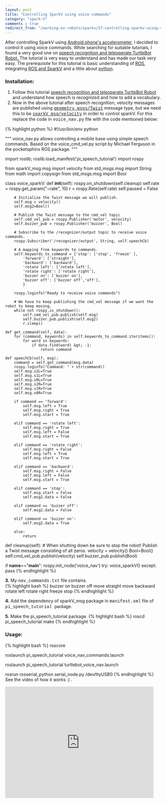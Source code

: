 ```yaml
---
layout: post
title: "Controlling SparkV using voice commands"
category: "spark-V"
comments : true
redirect_from: "/working-on-robots/sparkv/17-controlling-sparkv-using-voice-commands/"
---
```

After controlling SparkV using [Android phone's accelerometer](/controlling-sparkv-using-android-phone-accelerometer), I decided to control it using voice commands. While searching for suitable tutorials, I found a very good one on [speech recognition and teleoperate TurtleBot Robot. ](http://www.pirobot.org/blog/0022/)The tutorial is very easy to understand and has made our task very easy. The prerequisite for this tutorial is basic understanding of [ROS](http://www.ros.org/ "ROS "), integrating [ROS and SparkV](/ros-and-sparkv "ROS and SparkV ") and a little about [python](http://python.org/). 

### Installation:

1. Follow this tutorial [speech recognition and teleoperate TurtleBot Robot](http://www.pirobot.org/blog/0022/) and understand how speech is recognized and how to add a vocabulary.
2. Now in the above tutorial after speech recognition, velocity messages are published using [<span style="font-family: 'courier new', courier;">geometry_msgs/Twist</span>](http://ros.org/doc/api/geometry_msgs/html/msg/Twist.html) message type, but we need this to be [<span style="font-family: 'courier new', courier;">sparkV_msg/velocity</span>](/ros-and-sparkv#velocity) in order to control sparkV. For this replace the code in <span style="font-family: 'courier new', courier;">voice_nav.py</span> file with the code mentioned below:

{% highlight python %}
#!/usr/bin/env python

"""
voice_nav.py allows controlling a mobile base using simple speech commands.
Based on the voice_cmd_vel.py script by Michael Ferguson in the pocketsphinx ROS package.
"""

import roslib; roslib.load_manifest('pi_speech_tutorial')
import rospy

from sparkV_msg.msg import velocity
from std_msgs.msg import String
from math import copysign
from std_msgs.msg import Bool

class voice_sparkV:
    def __init__(self):
        rospy.on_shutdown(self.cleanup)
        self.rate = rospy.get_param("~rate", 10)
        r = rospy.Rate(self.rate)
        self.paused = False

        # Initialize the Twist message we will publish.
        self.msg = velocity()
        self.msg2=Bool()
        
        # Publish the Twist message to the cmd_vel topic
        self.cmd_vel_pub = rospy.Publisher('motor', velocity)
        self.buzzer_pub = rospy.Publisher('buzzer', Bool)
        
        # Subscribe to the /recognizer/output topic to receive voice commands.
        rospy.Subscriber('/recognizer/output', String, self.speechCb)
        
        # A mapping from keywords to commands.
        self.keywords_to_command = {'stop': ['stop', 'freeze' ],
            'forward': ['straight'],
            'backward': ['backward'],
            'rotate left': ['rotate left'],
            'rotate right': ['rotate right'],
            'buzzer on': ['buzzer on'],
            'buzzer off': ['buzzer off','off'],
            }

        rospy.loginfo("Ready to receive voice commands")
        
        # We have to keep publishing the cmd_vel message if we want the robot to keep moving.
        while not rospy.is_shutdown():
            self.cmd_vel_pub.publish(self.msg)
            self.buzzer_pub.publish(self.msg2)
            r.sleep()
    
    def get_command(self, data):
        for (command, keywords) in self.keywords_to_command.iteritems():
            for word in keywords:
                if data.find(word) &gt; -1:
                    return command

    def speechCb(self, msg):
        command = self.get_command(msg.data)
        rospy.loginfo("Command: " + str(command))
        self.msg.s2L=True
        self.msg.s1L=True
        self.msg.s0L=True
        self.msg.s2R=True
        self.msg.s1R=True
        self.msg.s0R=True
        
        if command == 'forward':
            self.msg.left = True
            self.msg.right = True
            self.msg.start = True

        elif command == 'rotate left':
            self.msg.right = True
            self.msg.left = False
            self.msg.start = True

        elif command == 'rotate right':
            self.msg.right = False
            self.msg.left = True
            self.msg.start = True

        elif command == 'backward':
            self.msg.right = False
            self.msg.left = False
            self.msg.start = True

        elif command == 'stop':
            self.msg.start = False
            self.msg2.data = False

        elif command == 'buzzer off':
            self.msg2.data = False

        elif command == 'buzzer on':
            self.msg2.data = True

        else:
            return

def cleanup(self):
    # When shutting down be sure to stop the robot! Publish a Twist message consisting of all zeros.
    velocity = velocity()
    Bool=Bool()
    self.cmd_vel_pub.publish(velocity)
    self.buzzer_pub.publish(Bool)

if __name__=="__main__":
    rospy.init_node('voice_nav')
    try:
        voice_sparkV()
    except:
        pass
{% endhighlight %}

**3.**  My <span style="font-family: 'courier new', courier;">nav_commands.txt</span> file contains.  
{% highlight bash %}
buzzer on
buzzer off
move straight
move backward
rotate left
rotate right
freeze stop
{% endhighlight %}

**4.** Add the dependency of sparkV_msg package in <span style="font-family: 'courier new', courier;">manifest.xml</span> file of <span style="font-family: 'courier new', courier;">pi\_speech\_tutorial <span style="font-family: arial, helvetica, sans-serif;">package</span></span>.

**5.**  Make the pi\_speech\_tutorial package.
{% highlight bash %}
roscd pi_speech_tutorial
make
{% endhighlight %}

### Usage:
{% highlight bash %}
roscore

roslaunch pi_speech_tutorial voice_nav_commands.launch

roslaunch pi_speech_tutorial turtlebot_voice_nav.launch

rosrun rosserial_python serial_node.py /dev/ttyUSB0
{% endhighlight %}
<span>See the video of how it works :) . </span>

<iframe src="http://www.youtube.com/embed/XW8SS8Yy8bI" frameborder="0" width="480" height="360"></iframe>

